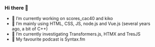 ### Hi there 👋

- 🔭 I’m currently working on scores_cac40 and kiko
- 🌱 I’m mainly using HTML, CSS, JS, node.js and Vue.js (several years ago, a bit of C++)
- 🌱 I’m currently investigating Transformers.js, HTMX and TresJS
- 💬 My favourite podcast is Syntax.fm
<!--
**smartduck66/smartduck66** is a ✨ _special_ ✨ repository because its `README.md` (this file) appears on your GitHub profile.

Here are some ideas to get you started:

- 🔭 I’m currently working on ...
- 🌱 I’m currently learning ...
- 👯 I’m looking to collaborate on ...
- 🤔 I’m looking for help with ...
- 💬 Ask me about ...
- 📫 How to reach me: ...
- 😄 Pronouns: ...
- ⚡ Fun fact: ...
-->
